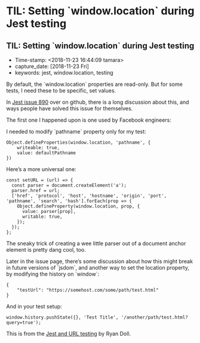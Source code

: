 # TIL: Setting \`window.location\` during Jest testing

## TIL: Setting \`window.location\` during Jest testing

* Time-stamp: &lt;2018-11-23 16:44:09 tamara&gt;
* capture\_date: \[2018-11-23 Fri\]
* keywords: jest, window.location, testing

By default, the \`window.location\` properties are read-only. But for some tests, I need these to be specific, set values.

In [Jest issue 890](https://github.com/facebook/jest/issues/890) over on github, there is a long discussion about this, and ways people have solved this issue for themselves.

The first one I happened upon is one used by Facebook engineers:

I needed to modify \`pathname\` property only for my test:

```text
Object.defineProperties(window.location, 'pathname', {
    writeable: true,
    value: defaultPathname
})
```

Here’s a more universal one:

```text
const setURL = (url) => {
  const parser = document.createElement('a');
  parser.href = url;
  ['href', 'protocol', 'host', 'hostname', 'origin', 'port', 'pathname', 'search', 'hash'].forEach(prop => {
    Object.defineProperty(window.location, prop, {
      value: parser[prop],
      writable: true,
    });
  });
};
```

The sneaky trick of creating a wee little parser out of a document anchor element is pretty dang cool, too.

Later in the issue page, there’s some discussion about how this might break in future versions of \`jsdom\`, and another way to set the location property, by modifying the history on \`window\`:

```text
{
    "testUrl": "https://somehost.com/some/path/test.html"
}
```

And in your test setup:

```text
window.history.pushState({}, 'Test Title', '/another/path/test.html?query=true');
```

This is from the [Jest and URL testing](https://www.ryandoll.com/post/2018/3/29/jest-and-url-mocking) by Ryan Doll.

